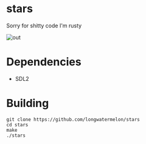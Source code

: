 # stars
Sorry for shitty code I'm rusty

![out](https://user-images.githubusercontent.com/73869536/143179247-28b01a09-1496-4245-98a8-7a78a27c70de.gif)

# Dependencies

* SDL2

# Building

```
git clone https://github.com/longwatermelon/stars
cd stars
make
./stars
```
